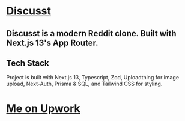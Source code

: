 # [Discusst](https://discusst.vercel.app)

## Discusst is a modern Reddit clone. Built with Next.js 13's App Router.

## Tech Stack

Project is built with Next.js 13, Typescript, Zod, Uploadthing for image upload, Next-Auth, Prisma & SQL, and Tailwind CSS for styling.

# [Me on Upwork](https://www.upwork.com/freelancers/~015c1b113a62e11b13)

